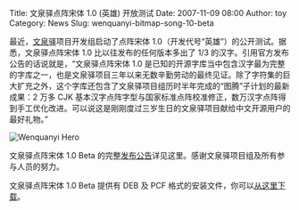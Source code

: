 Title: 文泉驿点阵宋体 1.0 (英雄) 开放测试
Date: 2007-11-09 08:00
Author: toy
Category: News
Slug: wenquanyi-bitmap-song-10-beta

最近，[文泉驿](http://wenq.org/)项目开发组启动了点阵宋体
1.0（开发代号“英雄”）的公开测试。据悉，文泉驿点阵宋体 1.0
比以往发布的任何版本多出了 1/3
的汉字。引用官方发布公告的话说就是，“文泉驿点阵宋体 1.0
是已知的开源字库当中包含汉字最为完整的字库之一，也是文泉驿项目三年以来无数辛勤劳动的最终见证。除了字符集的巨大扩充之外，这个字库还包含了文泉驿项目组历时半年完成的“图腾”子计划的最新成果：2
万多 CJK
基本汉字点阵字型与国家标准点阵校准修正，数万汉字点阵得到手工优化改进。可以说这是刚刚度过三岁生日的文泉驿项目献给中文开源用户的最好礼物。”

![Wenquanyi Hero](http://i.linuxtoy.org/i/2007/11/wqy-hero.png)

文泉驿点阵宋体 1.0 Beta
的完整[发布公告](http://wenq.org/forum/viewtopic.php?t=556)详见这里。感谢文泉驿项目组及所有参与人员的努力。

文泉驿点阵宋体 1.0 Beta 提供有 DEB 及 PCF
格式的安装文件，你可以[从这里下载](http://wenq.org/index.cgi?BitmapSong)。
